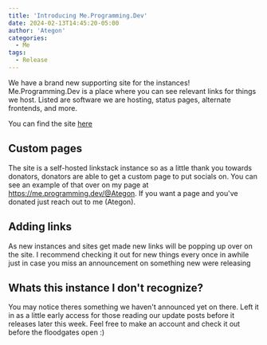 ```yaml
---
title: 'Introducing Me.Programming.Dev'
date: 2024-02-13T14:45:20-05:00
author: 'Ategon'
categories:
  - Me
tags:
  - Release
---
```

We have a brand new supporting site for the instances! Me.Programming.Dev is a place where you can see relevant links for things we host. Listed are software we are hosting, status pages, alternate frontends, and more. 

You can find the site [here](https://me.programming.dev)

## Custom pages
The site is a self-hosted linkstack instance so as a little thank you towards donators, donators are able to get a custom page to put socials on. You can see an example of that over on my page at https://me.programming.dev/@Ategon. If you want a page and you've donated just reach out to me (Ategon).

## Adding links
As new instances and sites get made new links will be popping up over on the site. I recommend checking it out for new things every once in awhile just in case you miss an announcement on something new were releasing

## Whats this instance I don't recognize?
You may notice theres something we haven't announced yet on there. Left it in as a little early access for those reading our update posts before it releases later this week. Feel free to make an account and check it out before the floodgates open :)
